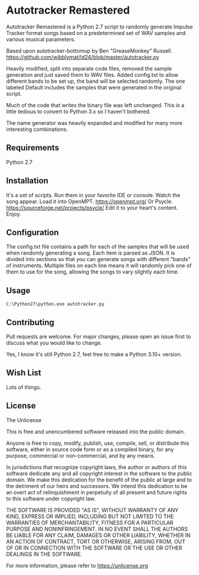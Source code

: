 # Autotracker Remastered
Autotracker Remastered is a Python 2.7 script to randomly generate Impulse Tracker format songs based on a predetermined set of WAV samples and various musical parameters.

Based upon autotracker-bottomup by Ben "GreaseMonkey" Russell.
https://github.com/wibblymat/ld24/blob/master/autotracker.py

Heavily modified, split into separate code files, removed the sample generation and just saved them to WAV files.  Added config.txt to allow different bands to be set up, the band will be selected randomly.  The one labeled Default includes the samples that were generated in the original script.

Much of the code that writes the binary file was left unchanged.  This is a little tedious to convert to Python 3.x so I haven't bothered.

The name generator was heavily expanded and modified for many more interesting combinations.

## Requirements
Python 2.7

## Installation
It's a set of scripts.  Run them in your favorite IDE or console.  Watch the song appear.  Load it into OpenMPT. https://openmpt.org/  Or Psycle. https://sourceforge.net/projects/psycle/    Edit it to your heart's content.  Enjoy.

## Configuration
The config.txt file contains a path for each of the samples that will be used when randomly generating a song.
Each item is parsed as JSON.  It is divided into sections so that you can generate songs with different "bands" of instruments.  Multiple files on each line means it will randomly pick one of them to use for the song, allowing the songs to vary slightly each time.

## Usage
```
C:\Python27\python.exe autotracker.py
```

## Contributing
Pull requests are welcome. For major changes, please open an issue first to discuss what you would like to change.

Yes, I know it's still Python 2.7, feel free to make a Python 3.10+ version.

## Wish List
Lots of things.

## License
The Unlicense

This is free and unencumbered software released into the public domain.

Anyone is free to copy, modify, publish, use, compile, sell, or
distribute this software, either in source code form or as a compiled
binary, for any purpose, commercial or non-commercial, and by any
means.

In jurisdictions that recognize copyright laws, the author or authors
of this software dedicate any and all copyright interest in the
software to the public domain. We make this dedication for the benefit
of the public at large and to the detriment of our heirs and
successors. We intend this dedication to be an overt act of
relinquishment in perpetuity of all present and future rights to this
software under copyright law.

THE SOFTWARE IS PROVIDED "AS IS", WITHOUT WARRANTY OF ANY KIND,
EXPRESS OR IMPLIED, INCLUDING BUT NOT LIMITED TO THE WARRANTIES OF
MERCHANTABILITY, FITNESS FOR A PARTICULAR PURPOSE AND NONINFRINGEMENT.
IN NO EVENT SHALL THE AUTHORS BE LIABLE FOR ANY CLAIM, DAMAGES OR
OTHER LIABILITY, WHETHER IN AN ACTION OF CONTRACT, TORT OR OTHERWISE,
ARISING FROM, OUT OF OR IN CONNECTION WITH THE SOFTWARE OR THE USE OR
OTHER DEALINGS IN THE SOFTWARE.

For more information, please refer to <https://unlicense.org>
